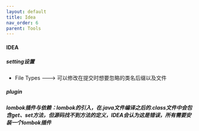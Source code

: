 ```yaml
---
layout: default
title: Idea
nav_order: 6
parent: Tools
---
```


#### IDEA

##### setting设置
- File Types ---> 可以修改在提交时想要忽略的类名后缀以及文件

##### plugin

##### lombok插件与依赖：lombok的引入，在.java文件编译之后的.class文件中会包含get、set方法，但源码找不到方法的定义，IDEA会认为这是错误，所有需要安装一个lombok插件